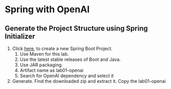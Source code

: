 # Spring with OpenAI
## Generate the Project Structure using Spring Initializer
1. Click [here](https://start.spring.io), to create a new Spring Boot Project.
    1. Use Maven for this lab.
    1. Use the latest stable releases of Boot and Java.
    1. Use JAR packaging.
    1. Artifact name as lab01-openai
    1. Search for OpenAI dependency and select it
1. Generate. Find the downloaded zip and extract it. Copy the lab01-openai
